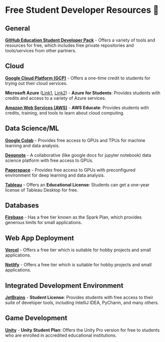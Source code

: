 # Free Student Developer Resources 💸

## General
[**GitHub Education Student Developer Pack**](https://education.github.com/pack)
    - Offers a variety of tools and resources for free, which includes free private repositories and tools/services from other partners.

## Cloud
[**Google Cloud Platform (GCP)**](https://console.cloud.google.com/getting-started)
    - Offers a one-time credit to students for trying out their cloud services.

**Microsoft Azure** ([Link1](https://azure.microsoft.com/en-us/free/students), [Link2](https://azure.microsoft.com/en-us/pricing/offers/ms-azr-0144p/))
    - **Azure for Students**: Provides students with credits and access to a variety of Azure services.

[**Amazon Web Services (AWS)**](https://www.awseducate.com/registration/s/registration-detail?language=en_US&promocode=EducateLP)
    - **AWS Educate**: Provides students with credits, training, and tools to learn about cloud computing.

## Data Science/ML
[**Google Colab**](https://colab.research.google.com)
    - Provides free access to GPUs and TPUs for machine learning and data analysis.

[**Deepnote**](https://deepnote.com/docs/edu-verification)
    - A collaborative (like google docs for jupyter notebook) data science platform with free access to GPUs.

[**Paperspace**](https://deepnote.com/docs/edu-verification)
    - Provides free access to GPUs with preconfigured environment for deep learning and data analysis.

[**Tableau**](https://www.tableau.com/academic/students)
    - Offers an **Educational License**: Students can get a one-year license of Tableau Desktop for free.

## Databases
[**Firebase**](https://firebase.google.com)
    - Has a free tier known as the Spark Plan, which provides generous limits for small applications.

## Web App Deployment
[**Vercel**](https://vercel.com/)
    - Offers a free tier which is suitable for hobby projects and small applications.

[**Netlify**](https://www.netlify.com/)
    - Offers a free tier which is suitable for hobby projects and small applications.

## Integrated Development Environment 
[**JetBrains**](https://www.jetbrains.com/shop/eform/students)
    - **Student License**: Provides students with free access to their suite of developer tools, including IntelliJ IDEA, PyCharm, and many others.

## Game Development
[**Unity**](https://unity.com/products/unity-student#apply-unity-student-plan)
    - **Unity Student Plan**: Offers the Unity Pro version for free to students who are enrolled in accredited educational institutions.